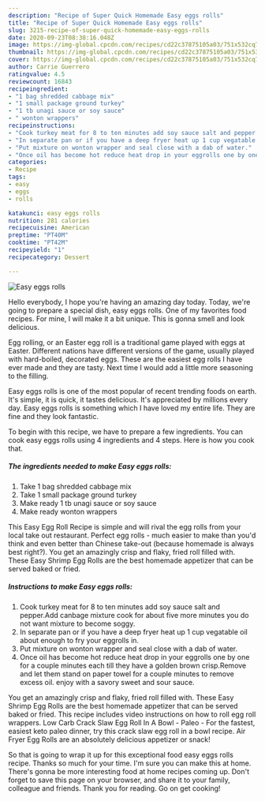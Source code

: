 ```yaml
---
description: "Recipe of Super Quick Homemade Easy eggs rolls"
title: "Recipe of Super Quick Homemade Easy eggs rolls"
slug: 3215-recipe-of-super-quick-homemade-easy-eggs-rolls
date: 2020-09-23T08:38:16.048Z
image: https://img-global.cpcdn.com/recipes/cd22c37875105a03/751x532cq70/easy-eggs-rolls-recipe-main-photo.jpg
thumbnail: https://img-global.cpcdn.com/recipes/cd22c37875105a03/751x532cq70/easy-eggs-rolls-recipe-main-photo.jpg
cover: https://img-global.cpcdn.com/recipes/cd22c37875105a03/751x532cq70/easy-eggs-rolls-recipe-main-photo.jpg
author: Carrie Guerrero
ratingvalue: 4.5
reviewcount: 16843
recipeingredient:
- "1 bag shredded cabbage mix"
- "1 small package ground turkey"
- "1 tb unagi sauce or soy sauce"
- " wonton wrappers"
recipeinstructions:
- "Cook turkey meat for 8 to ten minutes add soy sauce salt and pepper.Add canbage mixture cook for about five more minutes you do not want mixture to become soggy."
- "In separate pan or if you have a deep fryer heat up 1 cup vegatable oil about enough to fry your eggrolls in."
- "Put mixture on wonton wrapper and seal close with a dab of water."
- "Once oil has become hot reduce heat drop in your eggrolls one by one for a couple minutes each till they have a golden brown crisp.Remove and let them stand on paper towel for a couple minutes to remove excess oil. enjoy with a savory sweet and sour sauce."
categories:
- Recipe
tags:
- easy
- eggs
- rolls

katakunci: easy eggs rolls 
nutrition: 281 calories
recipecuisine: American
preptime: "PT40M"
cooktime: "PT42M"
recipeyield: "1"
recipecategory: Dessert

---
```



![Easy eggs rolls](https://img-global.cpcdn.com/recipes/cd22c37875105a03/751x532cq70/easy-eggs-rolls-recipe-main-photo.jpg)

Hello everybody, I hope you're having an amazing day today. Today, we're going to prepare a special dish, easy eggs rolls. One of my favorites food recipes. For mine, I will make it a bit unique. This is gonna smell and look delicious.

Egg rolling, or an Easter egg roll is a traditional game played with eggs at Easter. Different nations have different versions of the game, usually played with hard-boiled, decorated eggs. These are the easiest egg rolls I have ever made and they are tasty. Next time I would add a little more seasoning to the filling.

Easy eggs rolls is one of the most popular of recent trending foods on earth. It's simple, it is quick, it tastes delicious. It's appreciated by millions every day. Easy eggs rolls is something which I have loved my entire life. They are fine and they look fantastic.


To begin with this recipe, we have to prepare a few ingredients. You can cook easy eggs rolls using 4 ingredients and 4 steps. Here is how you cook that.

<!--inarticleads1-->

##### The ingredients needed to make Easy eggs rolls:

1. Take 1 bag shredded cabbage mix
1. Take 1 small package ground turkey
1. Make ready 1 tb unagi sauce or soy sauce
1. Make ready  wonton wrappers


This Easy Egg Roll Recipe is simple and will rival the egg rolls from your local take out restaurant. Perfect egg rolls - much easier to make than you&#39;d think and even better than Chinese take-out (because homemade is always best right?). You get an amazingly crisp and flaky, fried roll filled with. These Easy Shrimp Egg Rolls are the best homemade appetizer that can be served baked or fried. 

<!--inarticleads2-->

##### Instructions to make Easy eggs rolls:

1. Cook turkey meat for 8 to ten minutes add soy sauce salt and pepper.Add canbage mixture cook for about five more minutes you do not want mixture to become soggy.
1. In separate pan or if you have a deep fryer heat up 1 cup vegatable oil about enough to fry your eggrolls in.
1. Put mixture on wonton wrapper and seal close with a dab of water.
1. Once oil has become hot reduce heat drop in your eggrolls one by one for a couple minutes each till they have a golden brown crisp.Remove and let them stand on paper towel for a couple minutes to remove excess oil. enjoy with a savory sweet and sour sauce.


You get an amazingly crisp and flaky, fried roll filled with. These Easy Shrimp Egg Rolls are the best homemade appetizer that can be served baked or fried. This recipe includes video instructions on how to roll egg roll wrappers. Low Carb Crack Slaw Egg Roll In A Bowl - Paleo - For the fastest, easiest keto paleo dinner, try this crack slaw egg roll in a bowl recipe. Air Fryer Egg Rolls are an absolutely delicious appetizer or snack! 

So that is going to wrap it up for this exceptional food easy eggs rolls recipe. Thanks so much for your time. I'm sure you can make this at home. There's gonna be more interesting food at home recipes coming up. Don't forget to save this page on your browser, and share it to your family, colleague and friends. Thank you for reading. Go on get cooking!
